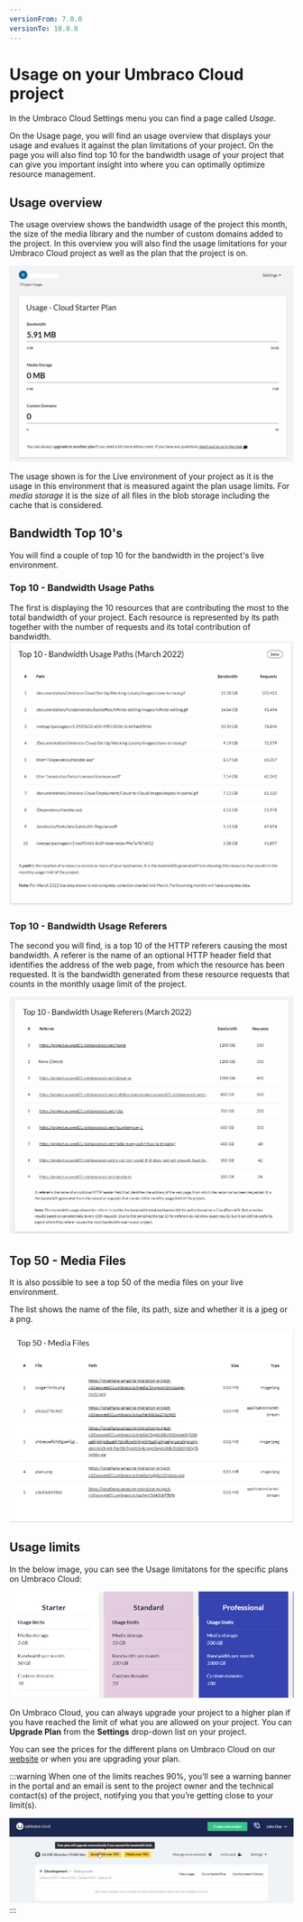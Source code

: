 ```yaml
---
versionFrom: 7.0.0
versionTo: 10.0.0
---
```


# Usage on your Umbraco Cloud project

In the Umbraco Cloud Settings menu you can find a page called _Usage_.

On the Usage page, you will find an usage overview that displays your usage and evalues it against the plan limitations of your project.
On the page you will also find top 10 for the bandwidth usage of your project that can give you important insight into where you can optimally optimize resource management.

## Usage overview

The usage overview shows the bandwidth usage of the project this month, the size of the media library and the number of custom domains added to the project.
In this overview you will also find the usage limitations for your Umbraco Cloud project as well as the plan that the project is on.

![Usage on Cloud](images/Usage.png)

The usage shown is for the Live environment of your project as it is the usage in this environment that is measured againt the plan usage limits.
For _media storage_ it is the size of all files in the blob storage including the cache that is considered.

## Bandwidth Top 10's

You will find a couple of top 10 for the bandwidth in the project's live environment.

### Top 10 - Bandwidth Usage Paths

The first is displaying the 10 resources that are contributing the most to the total bandwidth of your project. Each resource is represented by its path together with the number of requests and its total contribution of bandwidth.
![top 10 bandwidth](images/Top10BandwidthPaths2.png)

### Top 10 - Bandwidth Usage Referers

The second you will find, is a top 10 of the HTTP referers causing the most bandwidth. A referer is the name of an optional HTTP header field that identifies the address of the web page, from which the resource has been requested. It is the bandwidth generated from these resource requests that counts in the monthly usage limit of the project.

![top 10 bandwidth](images/Top10BandwidthReferer2.png)

## Top 50 - Media Files

It is also possible to see a top 50 of the media files on your live environment.

The list shows the name of the file, its path, size and whether it is a jpeg or a png.

![top 50 media files](images/Top-50-media.png)

## Usage limits

In the below image, you can see the Usage limitatons for the specific plans on Umbraco Cloud:

![Usage limits on a starter plan](images/Plan_limits.png)

On Umbraco Cloud, you can always upgrade your project to a higher plan if you have reached the limit of what you are allowed on your project. You can **Upgrade Plan** from the **Settings** drop-down list on your project.

You can see the prices for the different plans on Umbraco Cloud on our [website](https://umbraco.com/umbraco-cloud-pricing/) or when you are upgrading your plan.

:::warning
When one of the limits reaches 90%, you’ll see a warning banner in the portal and an email is sent to the project owner and the technical contact(s) of the project, notifying you that you’re getting close to your limit(s).

![USage Warning](images/warnings_usage.png)
:::
